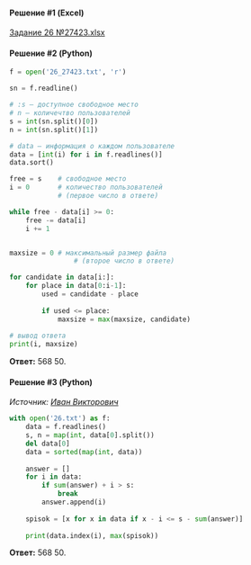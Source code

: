 #### Решение #1 (Excel)
[Задание 26 №27423.xlsx](https://github.com/Thundiverter/infege2022/files/7784959/26.27423.xlsx)

#### Решение #2 (Python)
```python
f = open('26_27423.txt', 'r')

sn = f.readline()

# :s — доступное свободное место
# n — количечтво пользователей
s = int(sn.split()[0])
n = int(sn.split()[1])

# data — информация о каждом пользователе
data = [int(i) for i in f.readlines()]
data.sort()

free = s	# свободное место
i = 0		# количество пользователей
			# (первое число в ответе)

while free - data[i] >= 0:
	free -= data[i]
	i += 1


maxsize = 0	# максимальный размер файла
				# (второе число в ответе)

for candidate in data[i:]:
	for place in data[0:i-1]:
		used = candidate - place
		
		if used <= place:
			maxsize = max(maxsize, candidate)
			
# вывод ответа
print(i, maxsize)
```
**Ответ:** 568 50.

#### Решение #3 (Python)
*Источник: [Иван Викторович](https://youtu.be/dMDGFIn2z0s)*

```python
with open('26.txt') as f:
	data = f.readlines()
	s, n = map(int, data[0].split())
	del data[0]
	data = sorted(map(int, data))
	
	answer = []
	for i in data:
		if sum(answer) + i > s:
			break
		answer.append(i)
	
	spisok = [x for x in data if x - i <= s - sum(answer)]
	
	print(data.index(i), max(spisok))
```
**Ответ:** 568 50.

